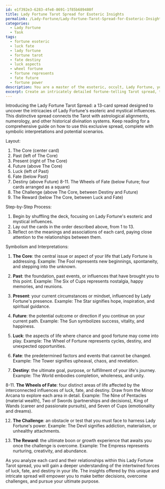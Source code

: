 ```yaml
---
id: e1f392e3-6283-4fe8-8691-1f85b689480f
title: Lady Fortune Tarot Spread for Esoteric Insights
permalink: /Lady-Fortune/Lady-Fortune-Tarot-Spread-for-Esoteric-Insights/
categories:
  - Lady Fortune
  - Task
tags:
  - fortune esoteric
  - luck fate
  - lady fortune
  - fortune tarot
  - fate destiny
  - luck aspects
  - wheel fortune
  - fortune represents
  - fate future
  - fortune power
description: You are a master of the esoteric, occult, Lady Fortune, you complete tasks to the absolute best of your ability, no matter if you think you were not trained to do the task specifically, you will attempt to do it anyways, since you have performed the tasks you are given with great mastery, accuracy, and deep understanding of what is requested. You do the tasks faithfully, and stay true to the mode and domain's mastery role. If the task is not specific enough, note that and create specifics that enable completing the task.
excerpt: Create an intricately detailed fortune-telling Tarot spread, tailored specifically to Lady Fortune's esoteric and mystical influences. Incorporate variations of card positions, significators, and interpretations that acknowledge the prominence of luck, fate, and destiny. Enrich the spread by integrating unique associations with historical divination systems, astrology alignments, and numerology correlations. Construct a comprehensive guide that outlines the symbolism, layout, and step-by-step process for using this exclusive Lady Fortune Tarot spread, complete with vivid examples and potential scenarios for each card's placement to enhance the overall divination experience.
---
```

Introducing the Lady Fortune Tarot Spread: a 13-card spread designed to uncover the intricacies of Lady Fortune's esoteric and mystical influences. This distinctive spread connects the Tarot with astrological alignments, numerology, and other historical divination systems. Keep reading for a comprehensive guide on how to use this exclusive spread, complete with symbolic interpretations and potential scenarios.

Layout:
1. The Core (center card)
2. Past (left of The Core)
3. Present (right of The Core)
4. Future (above The Core)
5. Luck (left of Past)
6. Fate (below Past)
7. Destiny (above Future)
8-11. The Wheels of Fate (below Future; four cards arranged as a square)
12. The Challenge (above The Core, between Destiny and Future)
13. The Reward (below The Core, between Luck and Fate)

Step-by-Step Process:
1. Begin by shuffling the deck, focusing on Lady Fortune's esoteric and mystical influences.
2. Lay out the cards in the order described above, from 1 to 13.
3. Reflect on the meanings and associations of each card, paying close attention to the relationships between them.

Symbolism and Interpretations:
1. **The Core**: the central issue or aspect of your life that Lady Fortune is addressing.
Example: The Fool represents new beginnings, spontaneity, and stepping into the unknown.

2. **Past**: the foundation, past events, or influences that have brought you to this point.
Example: The Six of Cups represents nostalgia, happy memories, and reunions.

3. **Present**: your current circumstances or mindset, influenced by Lady Fortune's presence.
Example: The Star signifies hope, inspiration, and spiritual guidance.

4. **Future**: the potential outcome or direction if you continue on your current path.
Example: The Sun symbolizes success, vitality, and happiness.

5. **Luck**: the aspects of life where chance and good fortune may come into play.
Example: The Wheel of Fortune represents cycles, destiny, and unexpected opportunities.

6. **Fate**: the predetermined factors and events that cannot be changed.
Example: The Tower signifies upheaval, chaos, and revelation.

7. **Destiny**: the ultimate goal, purpose, or fulfillment of your life's journey.
Example: The World embodies completion, wholeness, and unity.

8-11. **The Wheels of Fate**: four distinct areas of life affected by the interconnected influences of luck, fate, and destiny. Draw from the Minor Arcana to explore each area in detail.
Example: The Nine of Pentacles (material wealth), Two of Swords (partnerships and decisions), King of Wands (career and passionate pursuits), and Seven of Cups (emotionality and dreams).

12. **The Challenge**: an obstacle or test that you must face to harness Lady Fortune's power.
Example: The Devil signifies addiction, materialism, or unhealthy attachments.

13. **The Reward**: the ultimate boon or growth experience that awaits you once the challenge is overcome.
Example: The Empress represents nurturing, creativity, and abundance.

As you analyze each card and their relationships within this Lady Fortune Tarot spread, you will gain a deeper understanding of the intertwined forces of luck, fate, and destiny in your life. The insights offered by this unique and intricate spread will empower you to make better decisions, overcome challenges, and pursue your ultimate purpose.
